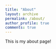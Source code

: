 ```yaml
---
title: "About"
layout: archive
permalink: /about/
author_profile: true
comments: true
---
```


This is my about page!
